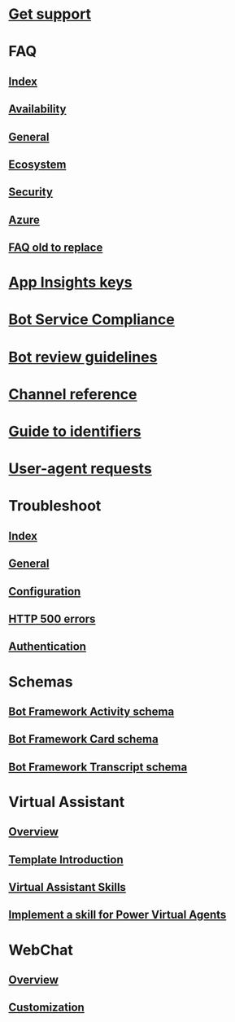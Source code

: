 # [Get support](../bot-service-resources-links-help.md)

# FAQ
## [Index](../bot-service-resources-faq-index.md)
## [Availability](../bot-service-resources-faq-availability.md)
## [General](../bot-service-resources-faq-general.md)
## [Ecosystem](../bot-service-resources-faq-ecosystem.md)
## [Security](../bot-service-resources-faq-security.md)
## [Azure](../bot-service-resources-faq-azure.md)
## [FAQ old to replace](../bot-service-resources-bot-framework-faq.md)

# [App Insights keys](../bot-service-resources-app-insights-keys.md)
# [Bot Service Compliance](../v4sdk/bot-service-compliance.md)
# [Bot review guidelines](../bot-service-review-guidelines.md)

# [Channel reference](../bot-service-channels-reference.md)
# [Guide to identifiers](../bot-service-resources-identifiers-guide.md)

# [User-agent requests](../bot-service-resources-user-agent.md)

# Troubleshoot
## [Index](../bot-service-troubleshoot-index.md)
## [General](../bot-service-troubleshoot-general-problems.md)
## [Configuration](../bot-service-troubleshoot-bot-configuration.md)
## [HTTP 500 errors](../bot-service-troubleshoot-500-errors.md)
## [Authentication](../bot-service-troubleshoot-authentication-problems.md)

# Schemas
## [Bot Framework Activity schema](https://aka.ms/botSpecs-activitySchema)
## [Bot Framework Card schema](https://aka.ms/botSpecs-cardSchema)
## [Bot Framework Transcript schema](https://aka.ms/botSpecs-transcripts)

# Virtual Assistant
## [Overview](../v4sdk/bot-builder-virtual-assistant-introduction.md)
## [Template Introduction](../v4sdk/bot-builder-virtual-assistant-template.md)
## [Virtual Assistant Skills](../v4sdk/bot-builder-skills-overview.md)
## [Implement a skill for Power Virtual Agents](../v4sdk/skill-pva.md)

# WebChat
## [Overview](../v4sdk/bot-builder-webchat-overview.md)
## [Customization](../v4sdk/bot-builder-webchat-customization.md)




